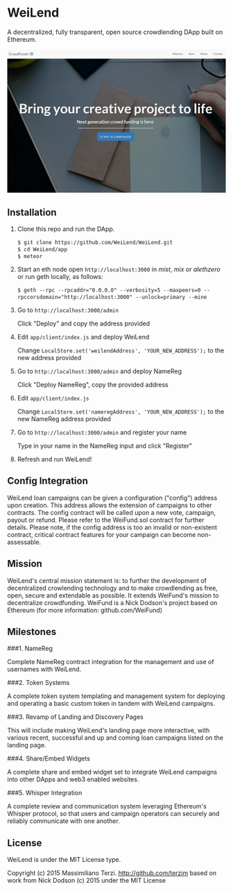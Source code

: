 # WeiLend

A decentralized, fully transparent, open source crowdlending DApp built on Ethereum.

<img src="app/public/images/screen0.jpg" />

## <a name="installation"></a> Installation

1. Clone this repo and run the DApp.
   
    ```
    $ git clone https://github.com/WeiLend/WeiLend.git
    $ cd WeiLend/app
    $ meteor
    ```
    
2. Start an eth node open `http://localhost:3000` in *mist*, *mix* or *alethzero* or run geth locally, as follows:

    ```
    $ geth --rpc --rpcaddr="0.0.0.0" --verbosity=5 --maxpeers=0 --rpccorsdomain="http://localhost:3000" --unlock=primary --mine
    ```

3. Go to `http://localhost:3000/admin`

    Click "Deploy" and copy the address provided

4. Edit `app/client/index.js` and deploy WeiLend

    Change `LocalStore.set('weilendAddress', 'YOUR_NEW_ADDRESS');` to the new address provided
    
5. Go to `http://localhost:3000/admin` and deploy NameReg

    Click "Deploy NameReg", copy the provided address
    
6. Edit `app/client/index.js`

    Change `LocalStore.set('nameregAddress', 'YOUR_NEW_ADDRESS');` to the new NameReg address provided

7. Go to `http://localhost:3000/admin` and register your name

    Type in your name in the NameReg input and click "Register"

8. Refresh and run WeiLend!


## <a name="config"></a> Config Integration

WeiLend loan campaigns can be given a configuration ("config") address upon creation. This address allows the extension of campaigns to other contracts. The config contract will be called upon a new vote, campaign, payout or refund. Please refer to the WeiFund.sol contract for further details. Please note, if the config address is too an invalid or non-existent contract, critical contract features for your campaign can become non-assessable.


## <a name="mission"></a> Mission

WeiLend's central mission statement is: to further the development of decentralized crowlending technology and to make crowdlending as free, open, secure and extendable as possible. It extends WeiFund's mission to decentralize crowdfunding. WeiFund is a Nick Dodson's project based on Ethereum (for more information: github.com/WeiFund)


## <a name="milestones"></a> Milestones

###1. NameReg

Complete NameReg contract integration for the management and use of usernames with WeiLend.

###2. Token Systems

A complete token system templating and management system for deploying and operating a basic custom token in tandem with WeiLend campaigns.

###3. Revamp of Landing and Discovery Pages

This will include making WeiLend's landing page more interactive, with various recent, successful and up and coming loan campaigns listed on the landing page.

###4. Share/Embed Widgets

A complete share and embed widget set to integrate WeiLend campaigns into other DApps and web3 enabled websites.

###5. Whisper Integration

A complete review and communication system leveraging Ethereum's Whisper protocol, so that users and campaign operators can securely and reliably communicate with one another.


## <a name="license"></a> License

WeiLend is under the MIT License type.

Copyright (c) 2015 Massimiliano Terzi. <http://github.com/terzim> based on work from Nick Dodson (c) 2015 under the MIT License